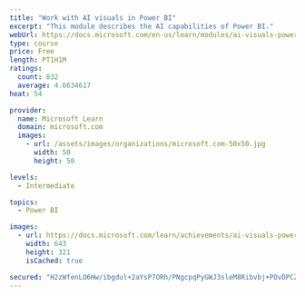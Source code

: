 ```yaml
---
title: "Work with AI visuals in Power BI"
excerpt: "This module describes the AI capabilities of Power BI."
webUrl: https://docs.microsoft.com/en-us/learn/modules/ai-visuals-power-bi/
type: course
price: Free
length: PT1H1M
ratings:
  count: 832
  average: 4.6634617
heat: 54

provider:
  name: Microsoft Learn
  domain: microsoft.com
  images:
    - url: /assets/images/organizations/microsoft.com-50x50.jpg
      width: 50
      height: 50

levels:
  - Intermediate

topics:
  - Power BI

images:
  - url: https://docs.microsoft.com/learn/achievements/ai-visuals-power-bi-social.png
    width: 643
    height: 321
    isCached: true

secured: "H2zWfenLO6Hw/ibgdul+2aYsP7ORh/PNgcpqPyGWJ3sleM8Ribvbj+POvDPCZAVYHflbcDfN0z49Zbp4XfY0e6K7kmTQPTQCrWgdPb2VeRqNg3w+FEVeT2LITQXYGYo+tzqg/wO5ESMXR/Si4rAynubfIdPzcnjbj51brJMGSi6HkSJUEVcF9U5tIGUjvUjRdQE6UZclP8fwowVNop20iXIKkArW+a/3z6MdR3SpMesTUbs0jVQJoVNjqLWKrcmBxgO7vAYPimieGh8TR8C5r+bBYy1Be0vX80YD4rWZ0IM/THJ2gPGQ0oyafKnUggzN5Z7u/3BbMksDtkmeJMqiRbEkvJ5eyQ9pt16lUl9tVs/zU812UCBWt+RpwWdE0pFwEjtkjoNTOXCLP3ZSni+1Qv4vuYeIB711yCmdxqpIdTg=;tet6lw8BjJnzYQgpu1q3zg=="
---
```


